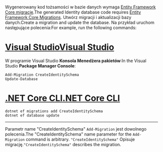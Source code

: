 <span data-ttu-id="46d1a-101">Wygenerowany kod tożsamości w bazie danych wymaga [Entity Framework Core migracje](/ef/core/managing-schemas/migrations/).</span><span class="sxs-lookup"><span data-stu-id="46d1a-101">The generated Identity database code requires [Entity Framework Core Migrations](/ef/core/managing-schemas/migrations/).</span></span> <span data-ttu-id="46d1a-102">Utwórz migracji i aktualizacji bazy danych.</span><span class="sxs-lookup"><span data-stu-id="46d1a-102">Create a migration and update the database.</span></span> <span data-ttu-id="46d1a-103">Na przykład uruchom następujące polecenia:</span><span class="sxs-lookup"><span data-stu-id="46d1a-103">For example, run the following commands:</span></span>

# <a name="visual-studiotabvisual-studio"></a>[<span data-ttu-id="46d1a-104">Visual Studio</span><span class="sxs-lookup"><span data-stu-id="46d1a-104">Visual Studio</span></span>](#tab/visual-studio)

<span data-ttu-id="46d1a-105">W programie Visual Studio **Konsola Menedżera pakietów**:</span><span class="sxs-lookup"><span data-stu-id="46d1a-105">In the Visual Studio **Package Manager Console**:</span></span>

```PMC
Add-Migration CreateIdentitySchema
Update-Database
```

# <a name="net-core-clitabnetcore-cli"></a>[<span data-ttu-id="46d1a-106">.NET Core CLI</span><span class="sxs-lookup"><span data-stu-id="46d1a-106">.NET Core CLI</span></span>](#tab/netcore-cli)

```cli
dotnet ef migrations add CreateIdentitySchema
dotnet ef database update
```

------

<span data-ttu-id="46d1a-107">Parametr name "CreateIdentitySchema" `Add-Migration` jest dowolnego polecenia.</span><span class="sxs-lookup"><span data-stu-id="46d1a-107">The "CreateIdentitySchema" name parameter for the `Add-Migration` command is arbitrary.</span></span> <span data-ttu-id="46d1a-108">`"CreateIdentitySchema"` Opisuje migrację.</span><span class="sxs-lookup"><span data-stu-id="46d1a-108">`"CreateIdentitySchema"` describes the migration.</span></span>